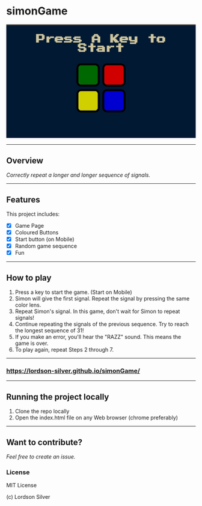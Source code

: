# simonGame

![Image of Simon game](simonGame.jpg)

***

## Overview

*Correctly repeat a longer and longer sequence of signals.*
***

## Features

This project includes:

- [x] Game Page
- [x] Coloured Buttons
- [x] Start button (on Mobile)
- [x] Random game sequence
- [x] Fun

***

## How to play

1. Press a key to start the game. (Start on  Mobile)
2. Simon will give the first signal. Repeat the signal by pressing the same color lens.
3. Repeat Simon's signal. In this game, don't wait for Simon to repeat signals!
4. Continue repeating the signals of the previous sequence. Try to reach the longest sequence of 31!
5. If you make an error, you'll hear the "RAZZ" sound. This means the game is over.
6. To play again, repeat Steps 2 through 7.

***

### <https://lordson-silver.github.io/simonGame/>

***

## Running the project locally

1. Clone the repo locally
2. Open the index.html file on any Web browser (chrome preferably)

***

## Want to contribute?

*Feel free to create an issue.*
### License
MIT License

(c) Lordson Silver 

